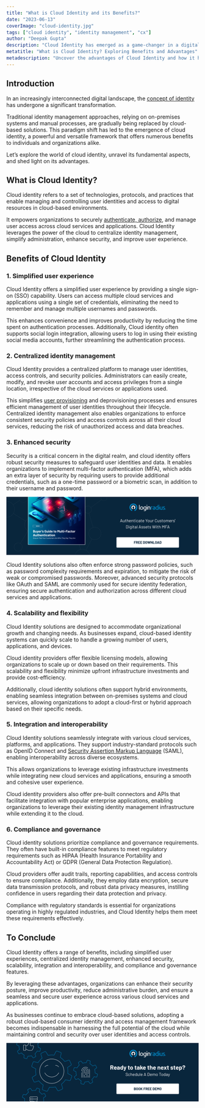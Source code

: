 ```yaml
---
title: "What is Cloud Identity and its Benefits?"
date: "2023-06-13"
coverImage: "cloud-identity.jpg"
tags: ["cloud identity", "identity management", "cx"]
author: "Deepak Gupta" 
description: "Cloud Identity has emerged as a game-changer in a digitally connected world. Learn how cloud identity simplifies user experiences, enhances security, and enables seamless integration with cloud services. Discover the advantages of centralized identity management and built-in compliance features for organizations of all sizes."
metatitle: "What is Cloud Identity? Exploring Benefits and Advantages"
metadescription: "Uncover the advantages of Cloud Identity and how it helps streamline the user experience and scalability without compromising security."
---
```

## Introduction

In an increasingly interconnected digital landscape, the [concept of identity](https://www.loginradius.com/blog/identity/what-is-iam/) has undergone a significant transformation. 

Traditional identity management approaches, relying on on-premises systems and manual processes, are gradually being replaced by cloud-based solutions. This paradigm shift has led to the emergence of cloud identity, a powerful and versatile framework that offers numerous benefits to individuals and organizations alike. 

Let’s explore the world of cloud identity, unravel its fundamental aspects, and shed light on its advantages.

## What is Cloud Identity? 

Cloud identity refers to a set of technologies, protocols, and practices that enable managing and controlling user identities and access to digital resources in cloud-based environments. 

It empowers organizations to securely [authenticate, authorize](https://www.loginradius.com/blog/identity/authentication-vs-authorization-infographic/), and manage user access across cloud services and applications. Cloud Identity leverages the power of the cloud to centralize identity management, simplify administration, enhance security, and improve user experience.

## Benefits of Cloud Identity

### 1. Simplified user experience

Cloud Identity offers a simplified user experience by providing a single sign-on (SSO) capability. Users can access multiple cloud services and applications using a single set of credentials, eliminating the need to remember and manage multiple usernames and passwords. 

This enhances convenience and improves productivity by reducing the time spent on authentication processes. Additionally, Cloud identity often supports social login integration, allowing users to log in using their existing social media accounts, further streamlining the authentication process.

### 2. Centralized identity management

Cloud Identity provides a centralized platform to manage user identities, access controls, and security policies. Administrators can easily create, modify, and revoke user accounts and access privileges from a single location, irrespective of the cloud services or applications used. 

This simplifies [user provisioning](https://www.loginradius.com/blog/identity/user-provisioning-mistakes/) and deprovisioning processes and ensures efficient management of user identities throughout their lifecycle. Centralized identity management also enables organizations to enforce consistent security policies and access controls across all their cloud services, reducing the risk of unauthorized access and data breaches.

### 3. Enhanced security

Security is a critical concern in the digital realm, and cloud identity offers robust security measures to safeguard user identities and data. It enables organizations to implement multi-factor authentication (MFA), which adds an extra layer of security by requiring users to provide additional credentials, such as a one-time password or a biometric scan, in addition to their username and password.

[![EB-BG-to-MFA](EB-BG-to-MFA.png)](https://www.loginradius.com/resource/buyers-guide-to-multi-factor-authentication/)

Cloud Identity solutions also often enforce strong password policies, such as password complexity requirements and expiration, to mitigate the risk of weak or compromised passwords. Moreover, advanced security protocols like OAuth and SAML are commonly used for secure identity federation, ensuring secure authentication and authorization across different cloud services and applications.

### 4. Scalability and flexibility

Cloud Identity solutions are designed to accommodate organizational growth and changing needs. As businesses expand, cloud-based identity systems can quickly scale to handle a growing number of users, applications, and devices. 

Cloud identity providers offer flexible licensing models, allowing organizations to scale up or down based on their requirements. This scalability and flexibility minimize upfront infrastructure investments and provide cost-efficiency.

Additionally, cloud identity solutions often support hybrid environments, enabling seamless integration between on-premises systems and cloud services, allowing organizations to adopt a cloud-first or hybrid approach based on their specific needs.

### 5. Integration and interoperability

Cloud Identity solutions seamlessly integrate with various cloud services, platforms, and applications. They support industry-standard protocols such as OpenID Connect and [Security Assertion Markup Language](https://www.loginradius.com/blog/identity/saml-sso/) (SAML), enabling interoperability across diverse ecosystems. 

This allows organizations to leverage existing infrastructure investments while integrating new cloud services and applications, ensuring a smooth and cohesive user experience. 

Cloud identity providers also offer pre-built connectors and APIs that facilitate integration with popular enterprise applications, enabling organizations to leverage their existing identity management infrastructure while extending it to the cloud.

### 6. Compliance and governance

Cloud identity solutions prioritize compliance and governance requirements. They often have built-in compliance features to meet regulatory requirements such as HIPAA (Health Insurance Portability and Accountability Act) or GDPR (General Data Protection Regulation). 

Cloud providers offer audit trails, reporting capabilities, and access controls to ensure compliance. Additionally, they employ data encryption, secure data transmission protocols, and robust data privacy measures, instilling confidence in users regarding their data protection and privacy. 

Compliance with regulatory standards is essential for organizations operating in highly regulated industries, and Cloud Identity helps them meet these requirements effectively.

## To Conclude

Cloud Identity offers a range of benefits, including simplified user experiences, centralized identity management, enhanced security, scalability, integration and interoperability, and compliance and governance features. 

By leveraging these advantages, organizations can enhance their security posture, improve productivity, reduce administrative burden, and ensure a seamless and secure user experience across various cloud services and applications. 

As businesses continue to embrace cloud-based solutions, adopting a robust cloud-based consumer identity and access management framework becomes indispensable in harnessing the full potential of the cloud while maintaining control and security over user identities and access controls. 
 
[![book-a-demo-loginradius](../../assets/book-a-demo-loginradius.png)](https://www.loginradius.com/book-a-demo/)
